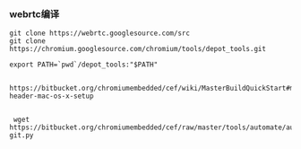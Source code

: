 ### webrtc编译

    git clone https://webrtc.googlesource.com/src
    git clone https://chromium.googlesource.com/chromium/tools/depot_tools.git
    
    export PATH=`pwd`/depot_tools:"$PATH"
    
    
    https://bitbucket.org/chromiumembedded/cef/wiki/MasterBuildQuickStart#markdown-header-mac-os-x-setup
    
    
     wget https://bitbucket.org/chromiumembedded/cef/raw/master/tools/automate/automate-git.py
